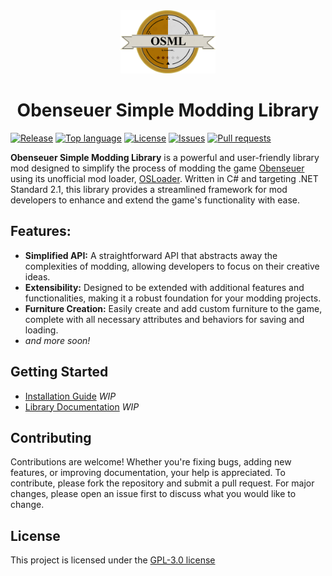 <div align="center">
  <img src=".img/osml_logo.png" width="30%" height="auto">
</div>
<h1 align="center">Obenseuer Simple Modding Library</h1>

[![Release](https://img.shields.io/github/v/release/BoettcherDasOriginal/OSML_ObenseuerSimpleModdingLibrary)](https://github.com/BoettcherDasOriginal/OSML_ObenseuerSimpleModdingLibrary/releases/latest)
[![Top language](https://img.shields.io/github/languages/top/BoettcherDasOriginal/OSML_ObenseuerSimpleModdingLibrary)](https://github.com/BoettcherDasOriginal/OSML_ObenseuerSimpleModdingLibrary/search?l=C%23)
[![License](https://img.shields.io/github/license/BoettcherDasOriginal/OSML_ObenseuerSimpleModdingLibrary)](https://github.com/BoettcherDasOriginal/OSML_ObenseuerSimpleModdingLibrary/blob/main/LICENSE)
[![Issues](https://img.shields.io/github/issues/BoettcherDasOriginal/OSML_ObenseuerSimpleModdingLibrary)](https://github.com/BoettcherDasOriginal/OSML_ObenseuerSimpleModdingLibrary/issues)
[![Pull requests](https://img.shields.io/github/issues-pr/BoettcherDasOriginal/OSML_ObenseuerSimpleModdingLibrary)](https://github.com/BoettcherDasOriginal/OSML_ObenseuerSimpleModdingLibrary/pulls)

**Obenseuer Simple Modding Library** is a powerful and user-friendly library mod designed to simplify the process of modding the game [Obenseuer](https://store.steampowered.com/app/951240/Obenseuer/) using its unofficial mod loader, [OSLoader](https://github.com/Ierdna100/OSLoader). 
Written in C# and targeting .NET Standard 2.1, this library provides a streamlined framework for mod developers to enhance and extend the game's functionality with ease.


## Features:
- **Simplified API:** A straightforward API that abstracts away the complexities of modding, allowing developers to focus on their creative ideas.
- **Extensibility:** Designed to be extended with additional features and functionalities, making it a robust foundation for your modding projects.
- **Furniture Creation:** Easily create and add custom furniture to the game, complete with all necessary attributes and behaviors for saving and loading.
- *and more soon!*


## Getting Started
- [Installation Guide]() *WIP*
- [Library Documentation]() *WIP*


## Contributing
Contributions are welcome! Whether you're fixing bugs, adding new features, or improving documentation, your help is appreciated. To contribute, please fork the repository and submit a pull request. For major changes, please open an issue first to discuss what you would like to change.

## License
This project is licensed under the [GPL-3.0 license](LICENSE)
